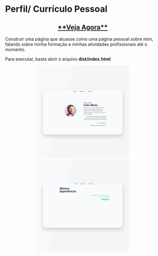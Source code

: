 # Perfil/ Currículo Pessoal
<h2 align="center"><a href="https://ocai0.github.io/frontend-challenges/perfil-curriculo/dist/">**Veja Agora**</a></h2>
Construir uma página que atuasse como uma página pessoal sobre mim, falando sobre minha formação e minhas atividades profissionais até o momento.

Para executar, basta abrir o arquivo **dist/index.html**

<p align="center">
    <img src="demo-1.png" width="300" title="Página Inicial">
    <img src="demo-2.png" width="300" title="Página Experiências">
</p>
